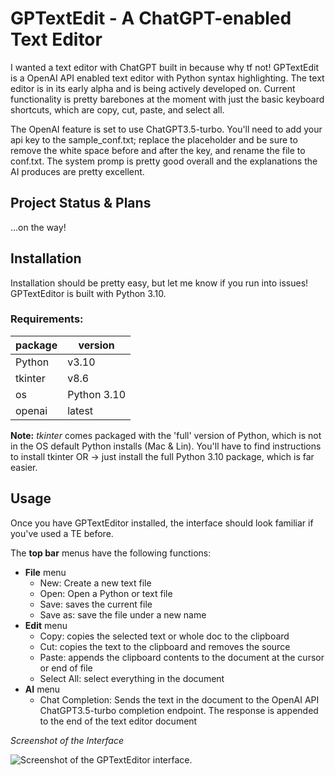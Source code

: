 # GPTextEdit - A ChatGPT-enabled Text Editor

I wanted a text editor with ChatGPT built in because why tf not! GPTextEdit is a OpenAI API enabled text editor with Python syntax highlighting. The text editor is in its early alpha and is being actively developed on. Current functionality is pretty barebones at the moment with just the basic keyboard shortcuts, which are copy, cut, paste, and select all. 

The OpenAI feature is set to use ChatGPT3.5-turbo. You'll need to add your api key to the sample_conf.txt; replace the placeholder and be sure to remove the white space before and after the key, and rename the file to conf.txt. The system promp is pretty good overall and  the explanations the AI produces are pretty excellent.

## Project Status & Plans
...on the way!

## Installation
Installation should be pretty easy, but let me know if you run into issues! GPTextEditor is built with Python 3.10.

### Requirements:

| package | version |
|---------|---------|
| Python | v3.10 |
| tkinter | v8.6 |
| os | Python 3.10 |
| openai | latest |

**Note:** _tkinter_ comes packaged with the 'full' version of Python, which is not in the OS default Python installs (Mac & Lin). You'll have to find instructions to install tkinter OR -> just install the full Python 3.10 package, which is far easier.

## Usage

Once you have GPTextEditor installed, the interface should look familiar if you've used a TE before.

The **top bar** menus have the following functions:
- **File** menu
  - New: Create a new text file
  - Open: Open a Python or text file
  - Save: saves the current file
  - Save as: save the file under a new name
- **Edit** menu
  - Copy: copies the selected text or whole doc to the clipboard
  - Cut: copies the text to the clipboard and removes the source
  - Paste: appends the clipboard contents to the document at the cursor or end of file
  - Select All: select everything in the document
- **AI** menu
  - Chat Completion: Sends the text in the document to the OpenAI API ChatGPT3.5-turbo completion endpoint. The response is appended to the end of the text editor document

*Screenshot of the Interface*

![Screenshot of the GPTextEditor interface.](https://github.com/970C/gptexteditor/blob/master/Screenshot%20from%202023-03-20%2007-27-12.png)
